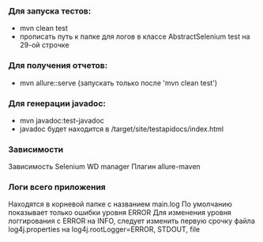 ### Для запуска тестов:
- mvn clean test
- прописать путь к папке для логов в классе AbstractSelenium test на 29-ой строчке
### Для получения отчетов:
- mvn allure::serve (запускать только после 'mvn clean test')
### Для генерации javadoc:
- mvn javadoc:test-javadoc
- javadoc будет находится в /target/site/testapidocs/index.html
### Зависимости
Зависимость Selenium WD manager
Плагин allure-maven
### Логи всего приложения
Находятся в корневой папке с названием main.log
По умолчанию показывает только ошибки уровня ERROR
Для изменения уровня логгирования с ERROR на INFO, следует изменить первую срочку файла log4j.properties на
log4j.rootLogger=ERROR, STDOUT, file
